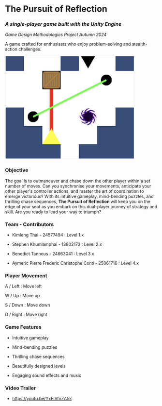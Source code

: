 # The Pursuit of Reflection
### *A single-player game built with the Unity Engine*

*Game Design Methodologies Project Autumn 2024*

A game crafted for enthusiasts who enjoy problem-solving and stealth-action challenges.

![Game Profile](screenshots/game_profile.png)

 ### Objective

The goal is to outmaneuver and chase down the other player within a set number of moves. 
Can you synchronise your movements, anticipate your other player's controller actions, and master the art of coordination to emerge victorious?
With its intuitive gameplay, mind-bending puzzles, and thrilling chase sequences, 
<b> The Pursuit of Reflection </b> will keep you on the edge of your seat as you embark on this dual-player journey of strategy and skill.
Are you ready to lead your way to triumph?


### Team - Contributors

* Kimleng Thai - 24577494 : Level 1.x

* Stephen Khumlamphai - 13802172 : Level 2.x

* Benedict Tannous - 24663041 : Level 3.x

* Aymeric Pierre Frederic Christophe Conti - 25061716 : Level 4.x

### Player Movement

A / Left : Move left

W / Up : Move up 

S / Down : Move down 

D / Right : Move right

### Game Features

* Intuitive gameplay

* Mind-bending puzzles

* Thrilling chase sequences

* Beautifully designed levels

* Engaging sound effects and music

### Video Trailer

* https://youtu.be/YxEISfnZA5k
